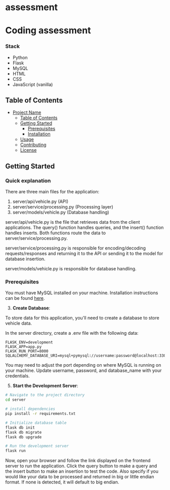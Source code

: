 # assessment

# Coding assessment 

### Stack
  - Python 
  - Flask 
  - MySQL
  - HTML
  - CSS
  - JavaScript (vanilla) 

## Table of Contents

- [Project Name](#project-name)
  - [Table of Contents](#table-of-contents)
  - [Getting Started](#getting-started)
    - [Prerequisites](#prerequisites)
    - [Installation](#installation)
  - [Usage](#usage)
  - [Contributing](#contributing)
  - [License](#license)


## Getting Started

### Quick explanation 
There are three main files for the application: 
1. server/api/vehicle.py (API)
2. server/service/processing.py (Processing layer)
3. server/models/vehicle.py (Database handling) 

server/api/vehicle.py is the file that retrieves data from the client applications. The query() function handles queries, and the insert() function handles inserts. Both functions route the data to server/service/processing.py. 

server/service/processing.py is responsible for encoding/decoding requests/responses and returning it to the API or sending it to the model for database insertion. 

server/models/vehicle.py is responsible for database handling. 

### Prerequisites 
You must have MySQL installed on your machine. Installation instructions can be found [here]((https://www.mysql.com/)).


3. **Create Database**:

To store data for this application, you'll need to create a database to store vehicle data. 

In the server directory, create a .env file with the following data: 

```plaintext
FLASK_ENV=development
FLASK_APP=app.py
FLASK_RUN_PORT=8000
SQLALCHEMY_DATABASE_URI=mysql+pymysql://username:password@localhost:3306/database_name
```
You may need to adjust the port depending on where MySQL is running on your machine. Update username, password, and database_name 
with your credentials. 

5. **Start the Development Server**:
```bash
# Navigate to the project directory
cd server

# install dependencies 
pip install -r requirements.txt

# Initialize database table
flask db init
flask db migrate
flask db upgrade 

# Run the development server 
flask run 
```

Now, open your browser and follow the link displayed on the frontend server to run the application. Click the query button to 
make a query and the insert button to make an insertion to test the code. Also specify if you would like your data to be 
processed and returned in big or little endian format. If none is detected, it will default to big endian. 




